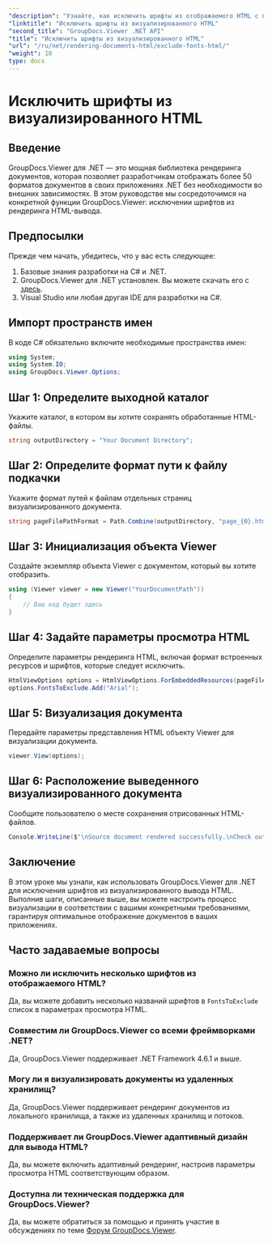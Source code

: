 ```yaml
---
"description": "Узнайте, как исключить шрифты из отображаемого HTML с помощью GroupDocs.Viewer для .NET. Следуйте этому пошаговому руководству для бесперебойного отображения документа."
"linktitle": "Исключить шрифты из визуализированного HTML"
"second_title": "GroupDocs.Viewer .NET API"
"title": "Исключить шрифты из визуализированного HTML"
"url": "/ru/net/rendering-documents-html/exclude-fonts-html/"
"weight": 10
type: docs
---
```

# Исключить шрифты из визуализированного HTML

## Введение
GroupDocs.Viewer для .NET — это мощная библиотека рендеринга документов, которая позволяет разработчикам отображать более 50 форматов документов в своих приложениях .NET без необходимости во внешних зависимостях. В этом руководстве мы сосредоточимся на конкретной функции GroupDocs.Viewer: исключении шрифтов из рендеринга HTML-вывода. 
## Предпосылки
Прежде чем начать, убедитесь, что у вас есть следующее:
1. Базовые знания разработки на C# и .NET.
2. GroupDocs.Viewer для .NET установлен. Вы можете скачать его с [здесь](https://releases.groupdocs.com/viewer/net/).
3. Visual Studio или любая другая IDE для разработки на C#.

## Импорт пространств имен
В коде C# обязательно включите необходимые пространства имен:
```csharp
using System;
using System.IO;
using GroupDocs.Viewer.Options;
```

## Шаг 1: Определите выходной каталог
Укажите каталог, в котором вы хотите сохранять обработанные HTML-файлы.
```csharp
string outputDirectory = "Your Document Directory";
```
## Шаг 2: Определите формат пути к файлу подкачки
Укажите формат путей к файлам отдельных страниц визуализированного документа.
```csharp
string pageFilePathFormat = Path.Combine(outputDirectory, "page_{0}.html");
```
## Шаг 3: Инициализация объекта Viewer
Создайте экземпляр объекта Viewer с документом, который вы хотите отобразить.
```csharp
using (Viewer viewer = new Viewer("YourDocumentPath"))
{
    // Ваш код будет здесь
}
```
## Шаг 4: Задайте параметры просмотра HTML
Определите параметры рендеринга HTML, включая формат встроенных ресурсов и шрифтов, которые следует исключить.
```csharp
HtmlViewOptions options = HtmlViewOptions.ForEmbeddedResources(pageFilePathFormat);
options.FontsToExclude.Add("Arial");
```
## Шаг 5: Визуализация документа
Передайте параметры представления HTML объекту Viewer для визуализации документа.
```csharp
viewer.View(options);
```
## Шаг 6: Расположение выведенного визуализированного документа
Сообщите пользователю о месте сохранения отрисованных HTML-файлов.
```csharp
Console.WriteLine($"\nSource document rendered successfully.\nCheck output in {outputDirectory}.");
```

## Заключение
В этом уроке мы узнали, как использовать GroupDocs.Viewer для .NET для исключения шрифтов из визуализированного вывода HTML. Выполнив шаги, описанные выше, вы можете настроить процесс визуализации в соответствии с вашими конкретными требованиями, гарантируя оптимальное отображение документов в ваших приложениях.
## Часто задаваемые вопросы
### Можно ли исключить несколько шрифтов из отображаемого HTML?
Да, вы можете добавить несколько названий шрифтов в `FontsToExclude` список в параметрах просмотра HTML.
### Совместим ли GroupDocs.Viewer со всеми фреймворками .NET?
Да, GroupDocs.Viewer поддерживает .NET Framework 4.6.1 и выше.
### Могу ли я визуализировать документы из удаленных хранилищ?
Да, GroupDocs.Viewer поддерживает рендеринг документов из локального хранилища, а также из удаленных хранилищ и потоков.
### Поддерживает ли GroupDocs.Viewer адаптивный дизайн для вывода HTML?
Да, вы можете включить адаптивный рендеринг, настроив параметры просмотра HTML соответствующим образом.
### Доступна ли техническая поддержка для GroupDocs.Viewer?
Да, вы можете обратиться за помощью и принять участие в обсуждениях по теме [Форум GroupDocs.Viewer](https://forum.groupdocs.com/c/viewer/9).